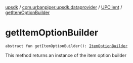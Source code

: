 [upsdk](../../index.md) / [com.urbanpiper.upsdk.dataprovider](../index.md) / [UPClient](index.md) / [getItemOptionBuilder](./get-item-option-builder.md)

# getItemOptionBuilder

`abstract fun getItemOptionBuilder(): `[`ItemOptionBuilder`](../-item-option-builder/index.md)

This method returns an instance of the item option builder

